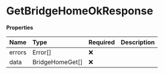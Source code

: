 # GetBridgeHomeOkResponse

**Properties**

| Name   | Type            | Required | Description |
| :----- | :-------------- | :------- | :---------- |
| errors | Error[]         | ❌       |             |
| data   | BridgeHomeGet[] | ❌       |             |
